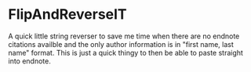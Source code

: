 # FlipAndReverseIT
A quick little string reverser to save me time when there are no endnote citations availble and the only author information is in "first name, last name" format. This is just a quick thingy to then be able to paste straight into endnote. 

